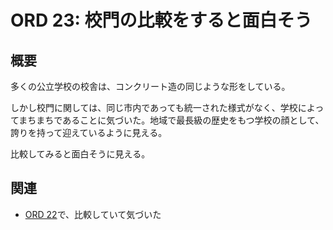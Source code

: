 # ORD 23: 校門の比較をすると面白そう

## 概要

多くの公立学校の校舎は、コンクリート造の同じような形をしている。

しかし校門に関しては、同じ市内であっても統一された様式がなく、学校によってまちまちであることに気づいた。地域で最長級の歴史をもつ学校の顔として、誇りを持って迎えているように見える。

比較してみると面白そうに見える。

## 関連

- [ORD 22](./202501010022_22.md)で、比較していて気づいた
